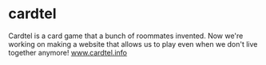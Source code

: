 # cardtel

Cardtel is a card game that a bunch of roommates invented. Now we're working on making a website that allows us to play even when we don't live together anymore! www.cardtel.info
